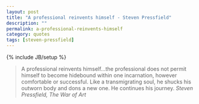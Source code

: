 ```yaml
---
layout: post
title: "A professional reinvents himself - Steven Pressfield"
description: ""
permalink: a-professional-reinvents-himself
category: quotes
tags: [steven-pressfield]
---
```

{% include JB/setup %}

> A professional reinvents himself...the professional does not permit himself to become hidebound within one incarnation, however comfortable or successful. Like a transmigrating soul, he shucks his outworn body and dons a new one. He continues his journey.
<cite>Steven Pressfield, The War of Art</cite>
